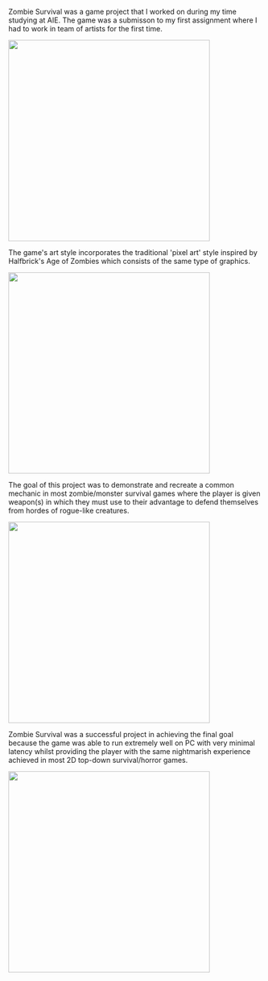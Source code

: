 Zombie Survival was a game project that I worked on during my time studying at AIE. The game was a submisson to my first assignment where I had to work in team of artists for the first time.

<img src="https://lh5.googleusercontent.com/SUD_4lFTVkd5ckTkYY55pC4HQcBre1DHYOSrm_h-0Ju5InWr61SoJWKJU3-Ppeb4Vgw96XsU1nOL0mbFg1X4=w1920-h943-rw" alt="" width="400" height="400" />

The game's art style incorporates the traditional 'pixel art' style inspired by Halfbrick's Age of Zombies which consists of the same type of graphics.

<img src="https://lh6.googleusercontent.com/ZbmWOCMX0D42d6A-kCN856Ja34408ZbMYf-f_ryQ97y3r48XZeH2PzFCUiU0wHFOCQwT1V_APDpvCz6nN3j-=w1920-h943-rw" alt="" width="400" height="400" />

The goal of this project was to demonstrate and recreate a common mechanic in most zombie/monster survival games where the player is given weapon(s) in which they must use to their advantage to defend themselves from hordes of rogue-like creatures.

<img src="https://lh3.googleusercontent.com/soHrlHzgWSG8a7lxuU60fpQkEdxTgJKgXQeejiJhOJemOs-1zyLY0rgUL1BzMPOU-Hd9PNxkBxhhMFA4TDp7=w1920-h943-rw" alt="" width="400" height="400" />

Zombie Survival was a successful project in achieving the final goal because the game was able to run extremely well on PC with very minimal latency whilst providing the player with the same nightmarish experience achieved in most 2D top-down survival/horror games.

<img src="https://lh5.googleusercontent.com/vhW7R-Q9aDBGuLs0V9thBzfUAM5QNAzrnwXAitlyAbN79HBEO96qXPZryrN3Wnsk8tdyCqe2Hqc-nyvAICsQ=w1920-h943-rw" alt="" width="400" height="400" />
